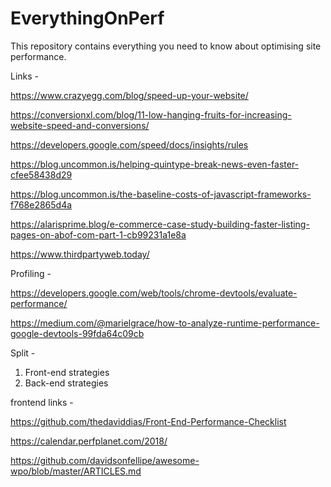 # EverythingOnPerf
This repository contains everything you need to know about optimising site performance.

Links -

https://www.crazyegg.com/blog/speed-up-your-website/

https://conversionxl.com/blog/11-low-hanging-fruits-for-increasing-website-speed-and-conversions/

https://developers.google.com/speed/docs/insights/rules

https://blog.uncommon.is/helping-quintype-break-news-even-faster-cfee58438d29

https://blog.uncommon.is/the-baseline-costs-of-javascript-frameworks-f768e2865d4a

https://alarisprime.blog/e-commerce-case-study-building-faster-listing-pages-on-abof-com-part-1-cb99231a1e8a

https://www.thirdpartyweb.today/


Profiling -

https://developers.google.com/web/tools/chrome-devtools/evaluate-performance/

https://medium.com/@marielgrace/how-to-analyze-runtime-performance-google-devtools-99fda64c09cb



Split -
1. Front-end strategies
2. Back-end strategies



frontend links -

https://github.com/thedaviddias/Front-End-Performance-Checklist

https://calendar.perfplanet.com/2018/

https://github.com/davidsonfellipe/awesome-wpo/blob/master/ARTICLES.md
